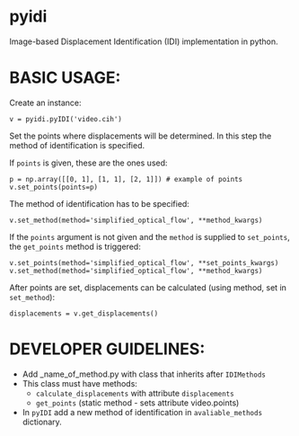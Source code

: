 # pyidi
Image-based Displacement Identification (IDI) implementation in python.

# BASIC USAGE:
Create an instance:
```
v = pyidi.pyIDI('video.cih')
```
Set the points where displacements will be determined. In this step the method of identification is specified.

If `points` is given, these are the ones used:
```
p = np.array([[0, 1], [1, 1], [2, 1]]) # example of points
v.set_points(points=p)
```
The method of identification has to be specified:
```
v.set_method(method='simplified_optical_flow', **method_kwargs)
```
If the `points` argument is not given and the `method` is supplied to `set_points`, the `get_points` method is triggered:
```
v.set_points(method='simplified_optical_flow', **set_points_kwargs)
v.set_method(method='simplified_optical_flow', **method_kwargs)
```
After points are set, displacements can be calculated (using method, set in `set_method`):
```
displacements = v.get_displacements()
```

# DEVELOPER GUIDELINES:
* Add _name_of_method.py with class that inherits after `IDIMethods`
* This class must have methods:
	* `calculate_displacements` with attribute `displacements`
	* `get_points` (static method - sets attribute video.points)
* In `pyIDI` add a new method of identification in `avaliable_methods` dictionary.
